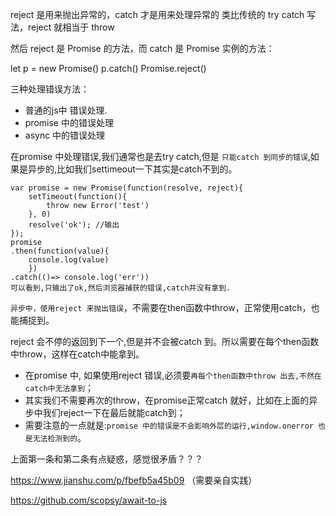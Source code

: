 reject 是用来抛出异常的，catch 才是用来处理异常的
类比传统的 try catch 写法，reject 就相当于 throw

然后 reject 是 Promise 的方法，而 catch 是 Promise 实例的方法：

let p = new Promise()
p.catch()
Promise.reject()

三种处理错误方法：
- 普通的js中 错误处理.
- promise 中的错误处理
- async 中的错误处理

在promise 中处理错误,我们通常也是去try catch,但是 `只能catch 到同步的错误`,如果是异步的,比如我们settimeout一下其实是catch不到的。
```
var promise = new Promise(function(resolve, reject){    
    setTimeout(function(){        
        throw new Error('test')    
    }, 0)    
    resolve('ok'); //输出
});
promise
.then(function(value){ 
    console.log(value) 
    })    
.catch(()=> console.log('err'))
可以看到,只输出了ok,然后浏览器捕获的错误,catch并没有拿到.

```
`异步中，使用reject 来抛出错误`，不需要在then函数中throw，正常使用catch，也能捕捉到。

reject 会不停的返回到下一个,但是并不会被catch 到。所以需要在每个then函数中throw，这样在catch中能拿到。
- 在promise 中, 如果使用reject 错误,必须要`再每个then函数中throw 出去,不然在catch中无法拿到`；
- 其实我们不需要再次的throw，在promise正常catch 就好，比如在上面的异步中我们reject一下在最后就能catch到；
- 需要注意的一点就是:`promise 中的错误是不会影响外层的运行,window.onerror 也是无法检测到的`。

上面第一条和第二条有点疑惑，感觉很矛盾？？？


https://www.jianshu.com/p/fbefb5a45b09  （需要亲自实践）

https://github.com/scopsy/await-to-js